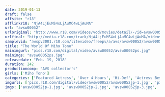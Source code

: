 ```yaml
---
date: 2019-01-13
draft: false
affsite: "r18"
afflinkr18: "NjA4LjEuMS4xLjAuMC4wLjAuMA"
url: "avsw00052"
urloriginal: "http://www.r18.com/videos/vod/movies/detail/-/id=avsw00052"
urlfinal: "http://media.r18.com/track/NjA4LjEuMS4xLjAuMC4wLjAuMA/videos/vod/movies/detail/-/id=avsw00052"
samplevid: "awspv3001.r18.com/litevideo/freepv/a/avs/avsw00052/avsw00052_dmb_w.mp4"
title: "The World Of Miho Tono"
mainimgurl: "pics.r18.com/digital/video/avsw00052/avsw00052ps.jpg"
mainimgs: "avsw00052ps.jpg"
releasedate: "Feb. 19, 2018"
duration: 242
productioncomp: "AVS collector's"
girls: ['Miho Tono']
categories: ['Featured Actress', 'Over 4 Hours', 'Hi-Def', 'Actress Best Compilation']
imgurls: ['pics.r18.com/digital/video/avsw00052/avsw00052jp-1.jpg', 'pics.r18.com/digital/video/avsw00052/avsw00052jp-2.jpg', 'pics.r18.com/digital/video/avsw00052/avsw00052jp-3.jpg', 'pics.r18.com/digital/video/avsw00052/avsw00052jp-4.jpg', 'pics.r18.com/digital/video/avsw00052/avsw00052jp-5.jpg', 'pics.r18.com/digital/video/avsw00052/avsw00052jp-6.jpg', 'pics.r18.com/digital/video/avsw00052/avsw00052jp-7.jpg', 'pics.r18.com/digital/video/avsw00052/avsw00052jp-8.jpg', 'pics.r18.com/digital/video/avsw00052/avsw00052jp-9.jpg', 'pics.r18.com/digital/video/avsw00052/avsw00052jp-10.jpg', 'pics.r18.com/digital/video/avsw00052/avsw00052jp-11.jpg', 'pics.r18.com/digital/video/avsw00052/avsw00052jp-12.jpg', 'pics.r18.com/digital/video/avsw00052/avsw00052jp-13.jpg', 'pics.r18.com/digital/video/avsw00052/avsw00052jp-14.jpg', 'pics.r18.com/digital/video/avsw00052/avsw00052jp-15.jpg', 'pics.r18.com/digital/video/avsw00052/avsw00052jp-16.jpg', 'pics.r18.com/digital/video/avsw00052/avsw00052jp-17.jpg', 'pics.r18.com/digital/video/avsw00052/avsw00052jp-18.jpg', 'pics.r18.com/digital/video/avsw00052/avsw00052jp-19.jpg', 'pics.r18.com/digital/video/avsw00052/avsw00052jp-20.jpg']
imgs: ['avsw00052jp-1.jpg', 'avsw00052jp-2.jpg', 'avsw00052jp-3.jpg', 'avsw00052jp-4.jpg', 'avsw00052jp-5.jpg', 'avsw00052jp-6.jpg', 'avsw00052jp-7.jpg', 'avsw00052jp-8.jpg', 'avsw00052jp-9.jpg', 'avsw00052jp-10.jpg', 'avsw00052jp-11.jpg', 'avsw00052jp-12.jpg', 'avsw00052jp-13.jpg', 'avsw00052jp-14.jpg', 'avsw00052jp-15.jpg', 'avsw00052jp-16.jpg', 'avsw00052jp-17.jpg', 'avsw00052jp-18.jpg', 'avsw00052jp-19.jpg', 'avsw00052jp-20.jpg']
---
```

